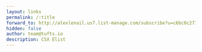 ```yaml
---
layout: links
permalink: /:title
forward_to: http://alexlenail.us7.list-manage.com/subscribe?u=c6bc0c27749fcf9073bb37914&id=0ffb1e8a92
hidden: false
author: team@tufts.io
description: CSX Elist
---
```

